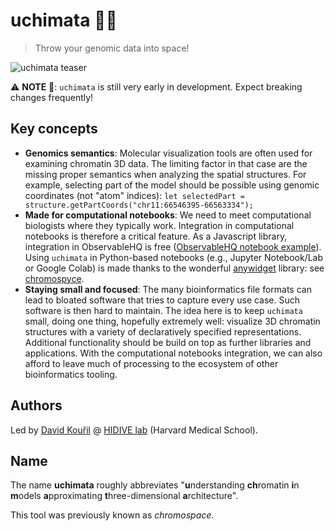 # uchimata 🧬🥋

> Throw your genomic data into space!

![uchimata teaser](https://dl.dropboxusercontent.com/scl/fi/y03zd8nv53bxohlh9yzqb/chromospace-repo-teaser.png?rlkey=2g7v31wxg79covnatrj2oekei&dl=0)

:warning: **NOTE** :construction:: `uchimata` is still very early in development. Expect breaking changes frequently!

## Key concepts

- **Genomics semantics**: Molecular visualization tools are often used for examining chromatin 3D data. The limiting factor in that case are the missing proper semantics when analyzing the spatial structures. For example, selecting part of the model should be possible using genomic coordinates (not "atom" indices): `let selectedPart = structure.getPartCoords("chr11:66546395-66563334");`
- **Made for computational notebooks**: We need to meet computational biologists where they typically work. Integration in computational notebooks is therefore a critical feature. As a Javascript library, integration in ObservableHQ is free ([ObservableHQ notebook example](https://observablehq.com/d/e2ead2e7f6700493)). Using `uchimata` in Python-based notebooks (e.g., Jupyter Notebook/Lab or Google Colab) is made thanks to the wonderful [anywidget](https://github.com/manzt/anywidget) library: see [chromospyce](https://github.com/dvdkouril/chromospyce).
- **Staying small and focused**: The many bioinformatics file formats can lead to bloated software that tries to capture every use case. Such software is then hard to maintain. The idea here is to keep `uchimata` small, doing one thing, hopefully extremely well: visualize 3D chromatin structures with a variety of declaratively specified representations. Additional functionality should be build on top as further libraries and applications. With the computational notebooks integration, we can also afford to leave much of processing to the ecosystem of other bioinformatics tooling.

## Authors

Led by [David Kouřil](https://davidkouril.com) @ [HIDIVE lab](http://hidivelab.org) (Harvard Medical School).

## Name

The name **uchimata** roughly abbreviates "**u**nderstanding **ch**romatin **i**n **m**odels **a**pproximating **t**hree-dimensional **a**rchitecture".

This tool was previously known as *chromospace*.
